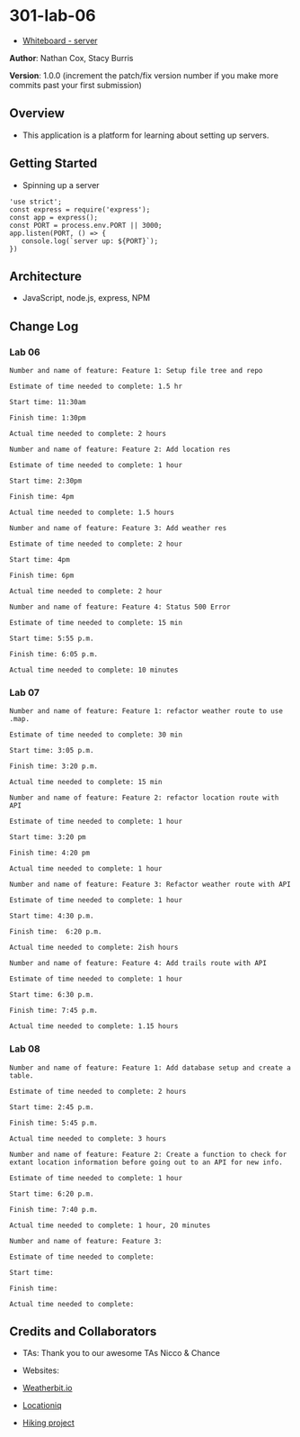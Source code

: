# 301-lab-06

+ [Whiteboard - server](whiteboard-server.png)

**Author**: Nathan Cox, Stacy Burris

**Version**: 1.0.0 (increment the patch/fix version number if you make more commits past your first submission)

## Overview

+ This application is a platform for learning about setting up servers.

## Getting Started
<!-- What are the steps that a user must take in order to build this app on their own machine and get it running? -->

+ Spinning up a server

 ```
 'use strict';
const express = require('express');
const app = express();
const PORT = process.env.PORT || 3000;
app.listen(PORT, () => {
    console.log(`server up: ${PORT}`);
})
```


## Architecture

+ JavaScript, node.js, express, NPM
<!-- Provide a detailed description of the application design. What technologies (languages, libraries, etc) you're using, and any other relevant design information. -->

## Change Log

### Lab 06

```
Number and name of feature: Feature 1: Setup file tree and repo 

Estimate of time needed to complete: 1.5 hr

Start time: 11:30am 

Finish time: 1:30pm

Actual time needed to complete: 2 hours
```

```
Number and name of feature: Feature 2: Add location res

Estimate of time needed to complete: 1 hour

Start time: 2:30pm

Finish time: 4pm

Actual time needed to complete: 1.5 hours
```

```
Number and name of feature: Feature 3: Add weather res

Estimate of time needed to complete: 2 hour

Start time: 4pm

Finish time: 6pm

Actual time needed to complete: 2 hour
```

```
Number and name of feature: Feature 4: Status 500 Error

Estimate of time needed to complete: 15 min

Start time: 5:55 p.m.

Finish time: 6:05 p.m.

Actual time needed to complete: 10 minutes
```

### Lab 07

```
Number and name of feature: Feature 1: refactor weather route to use .map.

Estimate of time needed to complete: 30 min

Start time: 3:05 p.m.

Finish time: 3:20 p.m.

Actual time needed to complete: 15 min
```
```
Number and name of feature: Feature 2: refactor location route with API

Estimate of time needed to complete: 1 hour

Start time: 3:20 pm

Finish time: 4:20 pm

Actual time needed to complete: 1 hour
```
```
Number and name of feature: Feature 3: Refactor weather route with API

Estimate of time needed to complete: 1 hour

Start time: 4:30 p.m.

Finish time:  6:20 p.m.

Actual time needed to complete: 2ish hours 
```
```
Number and name of feature: Feature 4: Add trails route with API

Estimate of time needed to complete: 1 hour

Start time: 6:30 p.m.

Finish time: 7:45 p.m.

Actual time needed to complete: 1.15 hours
```

### Lab 08

```
Number and name of feature: Feature 1: Add database setup and create a table.

Estimate of time needed to complete: 2 hours

Start time: 2:45 p.m.

Finish time: 5:45 p.m. 

Actual time needed to complete: 3 hours
```
```
Number and name of feature: Feature 2: Create a function to check for extant location information before going out to an API for new info.

Estimate of time needed to complete: 1 hour

Start time: 6:20 p.m.

Finish time: 7:40 p.m.

Actual time needed to complete: 1 hour, 20 minutes
```
```
Number and name of feature: Feature 3: 

Estimate of time needed to complete:

Start time: 

Finish time:  

Actual time needed to complete: 
```



## Credits and Collaborators

+ TAs: Thank you to our awesome TAs Nicco & Chance

+ Websites:

+ [Weatherbit.io](https://www.weatherbit.io/)
+ [Locationiq](https://locationiq.com/)
+ [Hiking project](https://www.hikingproject.com/data)
